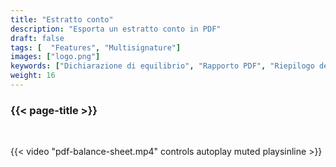 ```yaml
---
title: "Estratto conto"
description: "Esporta un estratto conto in PDF"
draft: false
tags: [  "Features", "Multisignature"]
images: ["logo.png"]
keywords: ["Dichiarazione di equilibrio", "Rapporto PDF", "Riepilogo del portafoglio", "Storia delle transazioni"]
weight: 16
---
```


### {{< page-title >}} 
<!-- {{< page-description >}}  -->

<br>


{{< video "pdf-balance-sheet.mp4" controls  autoplay muted playsinline >}}